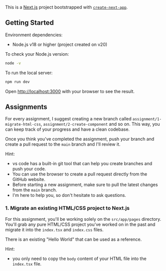 This is a [Next.js](https://nextjs.org/) project bootstrapped with [`create-next-app`](https://github.com/vercel/next.js/tree/canary/packages/create-next-app).

## Getting Started

Environment dependencies:
- Node.js v18 or higher (project created on v20)


To check your Node.js version:

```bash
node -v
```

To run the local server:

```bash
npm run dev
```

Open [http://localhost:3000](http://localhost:3000) with your browser to see the result.

## Assignments

For every assignment, I suggest creating a new branch called `assignment/1-migrate-html-css`, `assignment/2-create-component` and so on. This way, you can keep track of your progress and have a clean codebase.

Once you think you've completed the assignment, push your branch and create a pull request to the `main` branch and I'll review it.

Hint: 
- vs code has a built-in git tool that can help you create branches and push your code.
- You can use the browser to create a pull request directly from the GitHub website.
- Before starting a new assignment, make sure to pull the latest changes from the `main` branch.
- I'm here to help you, so don't hesitate to ask questions.

### 1. Migrate an existing HTML/CSS project to Next.js

For this assignment, you'll be working solely on the `src/app/pages` directory. You'll grab any pure HTML/CSS project you've worked on in the past and migrate it into the `index.tsx` and `index.css` files. 

There is an existing "Hello World" that can be used as a reference.

Hint: 
- you only need to copy the `body` content of your HTML file into the `index.tsx` file.